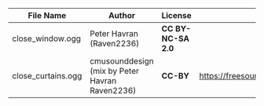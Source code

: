 | File Name        | Author   | License   | Link                            |
|------------------|----------|-----------|---------------------------------|
| close_window.ogg | Peter Havran (Raven2236) | **CC BY-NC-SA 2.0** |  |
| close_curtains.ogg | cmusounddesign (mix by Peter Havran Raven2236) | **CC-BY** | https://freesound.org/people/cmusounddesign/sounds/84708/ |
